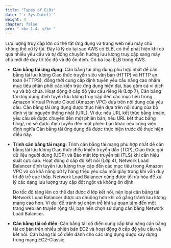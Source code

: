 ```yaml
---
title: "Types of ELBs"
date: "`r Sys.Date()`"
weight: 4
chapter: false
pre: " <b> 1.4. </b> "
---
```


Lưu lượng truy cập lớn có thể tắt ứng dụng và trang web nếu máy chủ không thể xử lý tải. Đây là lý do tại sao AWS có ELB, có thể phát hiện khi có quá nhiều yêu cầu và tự động chuyển hướng lưu lượng truy cập sang máy chủ mới để duy trì tốc độ và độ ổn định. Có ba loại ELB trong AWS.

-   **Cân bằng tải ứng dụng**: Cân bằng tải ứng dụng phù hợp nhất để cân bằng tải lưu lượng Giao thức truyền siêu văn bản (HTTP) và HTTP an toàn (HTTPS), đồng thời cung cấp định tuyến yêu cầu nâng cao nhắm mục tiêu phân phối các kiến trúc ứng dụng hiện đại, bao gồm cả vi dịch vụ và bộ chứa. Hoạt động ở cấp độ yêu cầu riêng lẻ (Lớp 7), Cân bằng tải ứng dụng định tuyến lưu lượng truy cập đến các mục tiêu trong Amazon Virtual Private Cloud (Amazon VPC) dựa trên nội dung của yêu cầu.
    Cân bằng tải ứng dụng được thực hiện dựa trên nội dung của bộ định vị tài nguyên thống nhất (URL). Ví dụ: nếu URL kết thúc bằng /main, yêu cầu sẽ được chuyển đến một phiên bản; nếu URL kết thúc bằng blog/, nó sẽ được định tuyến đến một phiên bản khác nếu công việc định nghĩa Cân bằng tải ứng dụng đã được thực hiện trước để thực hiện điều này.
-   **Trình cân bằng tải mạng:** Trình cân bằng tải mạng phù hợp nhất để cân bằng tải lưu lượng Giao thức điều khiển truyền dẫn (TCP), Giao thức gói dữ liệu người dùng (UDP) và Bảo mật lớp truyền tải (TLS) khi cần hiệu suất cực cao. Hoạt động ở cấp độ kết nối (Lớp 4), Network Load Balancer định tuyến lưu lượng truy cập đến các mục tiêu trong Amazon VPC và có khả năng xử lý hàng triệu yêu cầu mỗi giây trong khi vẫn duy trì độ trễ cực thấp. Network Load Balancer cũng được tối ưu hóa để xử lý các dạng lưu lượng truy cập đột ngột và không ổn định.

    Do tốc độ tăng lên có thể đạt được ở lớp kết nối, nên loại cân bằng tải Network Load Balancer được ưa chuộng hơn khi cố gắng tránh lưu lượng mạng cao hơn. Ví dụ: để tránh sự chậm trễ khi sự quan tâm đến một trang web lan truyền rộng rãi, bạn nên chọn sử dụng cân bằng Network Load Balancer.

-   **Cân bằng tải cổ điển**: Cân bằng tải cổ điển cung cấp khả năng cân bằng tải cơ bản trên nhiều phiên bản EC2 và hoạt động ở cấp độ yêu cầu và kết nối. Cân bằng tải cổ điển dành cho các ứng dụng được xây dựng trong mạng EC2-Classic.
